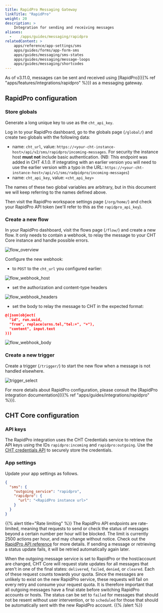 ```yaml
---
title: RapidPro Messaging Gateway
linkTitle: "RapidPro"
weight: 20
description: >
    Integration for sending and receiving messages
aliases:
  -    /apps/guides/messaging/rapidpro
relatedContent: >
    apps/reference/app-settings/sms
    apps/guides/forms/app-form-sms
    apps/guides/messaging/sms-states
    apps/guides/messaging/message-loops
    apps/guides/messaging/shortcodes
---
```



As of v3.11.0, messages can be sent and received using [RapidPro]({{% ref "apps/features/integrations/rapidpro" %}}) as a messaging gateway.

## RapidPro configuration

### Store globals

Generate a long unique key to use as the `cht_api_key`.

Log in to your RapidPro dashboard, go to the globals page (`/global/`) and create two globals with the following data:

- name: `cht_url`, value: `https://<your-cht-instance-host>/api/v2/sms/rapidpro/incoming-messages`. For security the instance host **must not** include basic authentication. (NB: This endpoint was added in CHT 4.1.0. If integrating with an earlier version you will need to use the earlier version with a typo in the URL: `https://<your-cht-instance-host>/api/v1/sms/radpidpro/incoming-messages`)
- name: `cht_api_key`, value: `<cht_api_key>`

The names of these two global variables are arbitrary, but in this document we will keep referring to the names defined above.

Then visit the RapidPro workspace settings page (`/org/home/`) and check your RapidPro API token (we'll refer to this as the `rapidpro_api_key`).

### Create a new flow

In your RapidPro dashboard, visit the flows page (`/flow/`) and create a new flow. It only needs to contain a webhook, to relay the message to your CHT Core instance and handle possible errors.

![flow_overview](flow_overview.png)

Configure the new webhook:
- to `POST` to the `cht_url` you configured earlier:

![flow_webhook_host](flow_webhook_host.png)

- set the authorization and content-type headers

![flow_webhook_headers](flow_webhook_headers.png)

- set the body to relay the message to CHT in the expected format:
```json
@(json(object(
  "id", run.uuid,
  "from", replace(urns.tel,"tel:+", "+"),
  "content", input.text
)))
```

![flow_webhook_body](flow_webhook_body.png)


### Create a new trigger
Create a trigger (`/trigger/`) to start the new flow when a message is not handled elsewhere.

![trigger_select](trigger_select.png)

For more details about RapidPro configuration, please consult the [RapidPro integration documentation]({{% ref "apps/guides/integrations/rapidpro" %}}).

## CHT Core configuration

### API keys

The RapidPro integration uses the CHT Credentials service to retrieve the API keys using the IDs `rapidpro:incoming` and `rapidpro:outgoing`. Use the [CHT credentials API](/apps/reference/api#put-apiv1credentials) to securely store the credentials.

### App settings

Update your app settings as follows.

```json
{
  "sms": {
    "outgoing_service": "rapidpro",
    "rapidpro": {
      "url": "<RapidPro instance url>"
    }
  }
}
```

{{% alert title="Rate limiting" %}}
The RapidPro API endpoints are rate-limited, meaning that requests to send or check the status of messages beyond a certain number per hour will be blocked. The limit is currently 2500 actions per hour, and may change without notice. Check out the [RapidPro API reference](https://rapidpro.io/api/v2/#rate-limiting) for more details. If sending a message or retrieving a status update fails, it will be retried automatically again later.

When the outgoing message service is set to RapidPro or the host/account are changed, CHT Core will request state updates for all messages that aren't in one of the final states: `delivered`, `failed`, `denied`, or `cleared`. Each of these request counts towards your quota. Since the messages are unlikely to exist on the new RapidPro service, these requests will fail on every retry and consume your request quota. It is therefore important that all outgoing messages have a final state before switching RapidPro accounts or hosts. The status can be set to `failed` for messages that should not be resent without user intervention, or to `scheduled` for those that should be automatically sent with the new RapidPro account.
{{% /alert %}}
